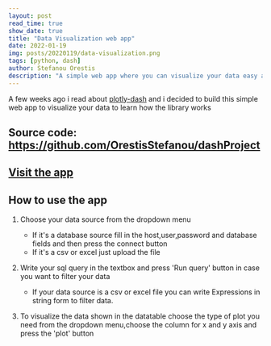 ```yaml
---
layout: post
read_time: true
show_date: true
title: "Data Visualization web app"
date: 2022-01-19
img: posts/20220119/data-visualization.png
tags: [python, dash]
author: Stefanou Orestis
description: "A simple web app where you can visualize your data easy and fast"
---
```

A few weeks ago i read about [plotly-dash](https://plotly.com/dash/) and i decided to build this simple web app to visualize your data to learn how the library works

## Source code: https://github.com/OrestisStefanou/dashProject

## [Visit the app](http://orestis-visualization-app.herokuapp.com/)

## How to use the app
1. Choose your data source from the dropdown menu
   * If it's a database source fill in the host,user,password and database fields and then press the connect button
   * If it's a csv or excel just upload the file

2. Write your sql query in the textbox and press 'Run query' button in case you want to filter your data
   * If your data source is a csv or excel file you can write Expressions in string form to filter data. 
3. To visualize the data shown in the datatable choose the type of plot you need from the dropdown menu,choose the column for x and y axis and press the 'plot' button